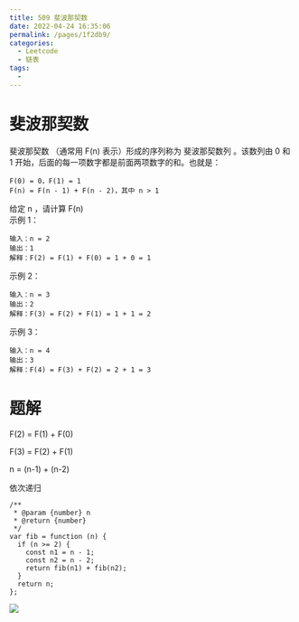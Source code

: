 ```yaml
---
title: 509 斐波那契数
date: 2022-04-24 16:35:06
permalink: /pages/1f2db9/
categories:
  - Leetcode
  - 链表
tags:
  -
---
```

# 斐波那契数



斐波那契数 （通常用 F(n) 表示）形成的序列称为 斐波那契数列 。该数列由 0 和 1 开始，后面的每一项数字都是前面两项数字的和。也就是：
```
F(0) = 0，F(1) = 1
F(n) = F(n - 1) + F(n - 2)，其中 n > 1
```


给定 n ，请计算 F(n)\
示例 1：



```
输入：n = 2
输出：1
解释：F(2) = F(1) + F(0) = 1 + 0 = 1
```



示例 2：


```
输入：n = 3
输出：2
解释：F(3) = F(2) + F(1) = 1 + 1 = 2
```



示例 3：


```
输入：n = 4
输出：3
解释：F(4) = F(3) + F(2) = 2 + 1 = 3
```



# 题解

F(2) = F(1) + F(0)

F(3) = F(2) + F(1)

n = (n-1) + (n-2)

依次递归

```
/**
 * @param {number} n
 * @return {number}
 */
var fib = function (n) {
  if (n >= 2) {
    const n1 = n - 1;
    const n2 = n - 2;
    return fib(n1) + fib(n2);
  }
  return n;
};
```

![](https://p3-juejin.byteimg.com/tos-cn-i-k3u1fbpfcp/bcaf4053e8ea49009cdc439715bde075~tplv-k3u1fbpfcp-zoom-1.image)